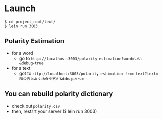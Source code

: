# Launch

```
$ cd project_root/text/
$ lein run 3003
```

## Polarity Estimation

- for a word
  + go to `http://localhost:3003/polarity-estimation?word=いい&debug=true`
- for a text
  + got to `http://localhost:3003/polarity-estimation-from-text?text=隣の客はよく柿食う客だ&debug=true`


## You can rebuild polarity dictionary

- check out `polarity.csv`
- then, restart your server ($ lein run 3003)

